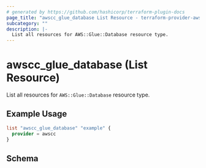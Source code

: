 ```yaml
---
# generated by https://github.com/hashicorp/terraform-plugin-docs
page_title: "awscc_glue_database List Resource - terraform-provider-awscc"
subcategory: ""
description: |-
  List all resources for AWS::Glue::Database resource type.
---
```


# awscc_glue_database (List Resource)

List all resources for `AWS::Glue::Database` resource type.

## Example Usage

```terraform
list "awscc_glue_database" "example" {
  provider = awscc
}
```

<!-- schema generated by tfplugindocs -->
## Schema
